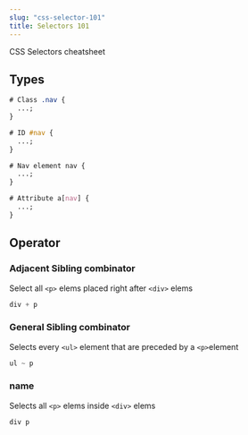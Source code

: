 ```yaml
---
slug: "css-selector-101"
title: Selectors 101
---
```


CSS Selectors cheatsheet

## Types

```css
# Class .nav {
  ...;
}

# ID #nav {
  ...;
}

# Nav element nav {
  ...;
}

# Attribute a[nav] {
  ...;
}
```

## Operator

### Adjacent Sibling combinator

Select all `<p>` elems placed right after `<div>` elems

```css
div + p
```

### General Sibling combinator

Selects every `<ul>` element that are preceded by a `<p>`element

```css
ul ~ p
```

### name

Selects all `<p>` elems inside `<div>` elems

```css
div p
```
